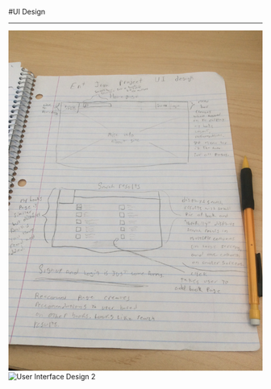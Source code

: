 #UI Design

---

![User Interface Design](images/IMG_0705.JPG)
![User Interface Design 2](images/IMG_0706_)